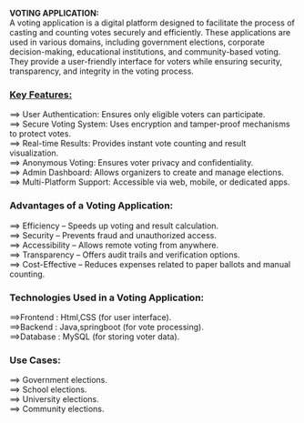 **VOTING APPLICATION:**<br>
A voting application is a digital platform designed to facilitate the process of casting and counting votes securely and efficiently. These applications are used in various domains, including government elections, corporate decision-making, educational institutions, and community-based voting. They provide a user-friendly interface for voters while ensuring security, transparency, and integrity in the voting process.
<br>
### <u> **Key Features:**  <br></u>
==> User Authentication: Ensures only eligible voters can participate.<br>
==> Secure Voting System: Uses encryption and tamper-proof mechanisms to protect votes.<br>
==> Real-time Results: Provides instant vote counting and result visualization.<br>
==> Anonymous Voting: Ensures voter privacy and confidentiality.<br>
==> Admin Dashboard: Allows organizers to create and manage elections.<br>
==> Multi-Platform Support: Accessible via web, mobile, or dedicated apps.<br>
### **Advantages of a Voting Application:** <br>
==> Efficiency – Speeds up voting and result calculation.<br>
==> Security – Prevents fraud and unauthorized access.<br>
==> Accessibility – Allows remote voting from anywhere.<br>
==> Transparency – Offers audit trails and verification options.<br>
==> Cost-Effective – Reduces expenses related to paper ballots and manual counting.<br>
### **Technologies Used in a Voting Application:**<br>
==>Frontend : Html,CSS (for user interface).<br>
==>Backend : Java,springboot (for vote processing).<br>
==>Database : MySQL (for storing voter data).<br>
  ###  **Use Cases:** <br>
==> Government elections.<br>
==> School elections.<br>
==> University elections.<br>
==> Community elections.

